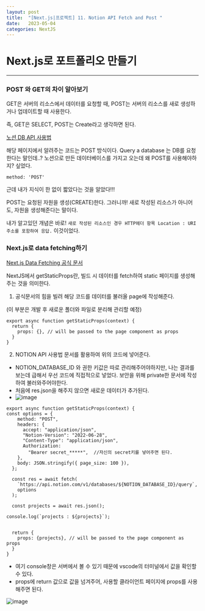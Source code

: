 ```yaml
---
layout: post
title:  "[Next.js|프로젝트] 11. Notion API Fetch and Post "
date:   2023-05-04
categories: NextJS
---
```


# Next.js로 포트폴리오 만들기

--- 

### POST 와 GET의 차이 알아보기 

GET은 서버의 리소스에서 데이터를 요청할 때, POST는 서버의 리소스를 새로 생성하거나 업데이트할 때 사용한다.

즉, GET은 SELECT, POST는 Create라고 생각하면 된다.

[노션 DB API 사용법](https://developers.notion.com/reference/post-database-query)

해당 페이지에서 알려주는 코드는 POST 방식이다. Query a database 는 DB를 요청한다는 말인데..? 노션으로 만든 데이터베이스를 가지고 오는데 왜 POST를 사용해야하지? 싶었다. 

```
method: 'POST'
```

근데 내가 지식이 한 없이 짧았다는 것을 알았다!!!

POST는 요청된 자원을 생성(CREATE)한다. 그러니까! 새로 작성된 리소스가 아니어도, 자원을 생성해준다는 말이다.

내가 알고있던 개념은 바로! `새로 작성된 리소스인 경우 HTTP헤더 항목 Location : URI주소를 포함하여 응답.` 이것이었다.

### Next.js로 data fetching하기

[Next.js Data Fetching 공식 문서](https://nextjs.org/docs/basic-features/data-fetching/get-static-props)

NextJS에서 getStaticProps란, 빌드 시 데이터를 fetch하여 static 페이지를 생성해주는 것을 의미한다.

1. 공식문서의 힘을 빌려 해당 코드를 데이터를 불러올 page에 작성해준다. 

(이 부분은 개발 후 새로운 폴더와 파일로 분리해 관리할 예정)

```
export async function getStaticProps(context) {
  return {
    props: {}, // will be passed to the page component as props
  }
}
```
2. NOTION API 사용법 문서를 활용하여 위의 코드에 넣어준다.

* NOTION_DATABASE_ID 와 권한 키값은 따로 관리해주어야하지만, 나는 결과를 보는데 급해서 우선 코드에 직접적으로 넣었다. 보안을 위해 private한 문서에 작성하여 불러와주어야한다.
* 처음에 res.json을 해주지 않으면 새로운 데이터가 추가된다.
* ![image](https://user-images.githubusercontent.com/88815795/236115770-354db60b-a606-4006-8ee6-5914d919c39b.png)


```
export async function getStaticProps(context) {
const options = {
    method: "POST",
    headers: {
      accept: "application/json",
      "Notion-Version": "2022-06-28",
      "Content-Type": "application/json",
      Authorization:
        "Bearer secret_*****",  //자신의 secret키를 넣어주면 된다.
    },
    body: JSON.stringify({ page_size: 100 }),
  };

  const res = await fetch(
    `https://api.notion.com/v1/databases/${NOTION_DATABASE_ID}/query`,
    options
  );

  const projects = await res.json();

console.log(`projects : ${projects}`);


  return {
    props: {projects}, // will be passed to the page component as props
  }
}
```

* 여기 console창은 서버에서 볼 수 있기 때문에 vscode의 터미널에서 값을 확인할 수 있다.
* props에 return 값으로 값을 넘겨주어, 사용할 클라이언트 페이지에 props를 사용해주면 된다. 

![image](https://user-images.githubusercontent.com/88815795/236115679-23f9c47c-4d34-4ea8-a1fd-ccc1d5be8a82.png)
